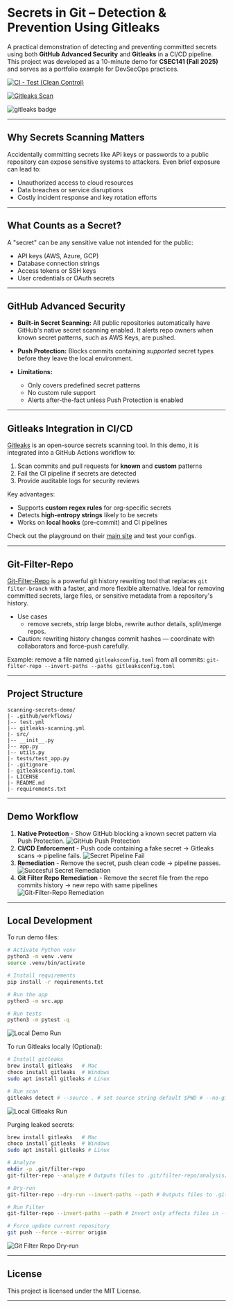 # Secrets in Git – Detection & Prevention Using Gitleaks

A practical demonstration of detecting and preventing committed secrets using both **GitHub Advanced Security** and **Gitleaks** in a CI/CD pipeline.
This project was developed as a 10-minute demo for **CSEC141 (Fall 2025)** and serves as a portfolio example for DevSecOps practices.

[![CI - Test (Clean Control)](https://github.com/crow50/scanning-secrets-demo/actions/workflows/test.yml/badge.svg)](https://github.com/crow50/scanning-secrets-demo/actions/workflows/test.yml)

[![Gitleaks Scan](https://github.com/crow50/Gitleaks-Secret-Scanning/actions/workflows/gitleaks-scanning.yml/badge.svg?branch=main)](https://github.com/crow50/Gitleaks-Secret-Scanning/actions/workflows/gitleaks-scanning.yml)

<img alt="gitleaks badge" src="https://img.shields.io/badge/protected%20by-gitleaks-blue">


---

## Why Secrets Scanning Matters

Accidentally committing secrets like API keys or passwords to a public repository can expose sensitive systems to attackers. Even brief exposure can lead to:

* Unauthorized access to cloud resources
* Data breaches or service disruptions
* Costly incident response and key rotation efforts

---

## What Counts as a Secret?

A "secret" can be any sensitive value not intended for the public:

* API keys (AWS, Azure, GCP)
* Database connection strings
* Access tokens or SSH keys
* User credentials or OAuth secrets

---

## GitHub Advanced Security

* **Built-in Secret Scanning:**
  All public repositories automatically have GitHub's native secret scanning enabled. It alerts repo owners when known secret patterns, such as AWS Keys, are pushed.

* **Push Protection:**
  Blocks commits containing *supported* secret types before they leave the local environment.

* **Limitations:**

  * Only covers predefined secret patterns
  * No custom rule support
  * Alerts after-the-fact unless Push Protection is enabled

---

## Gitleaks Integration in CI/CD

[Gitleaks](https://github.com/gitleaks/gitleaks) is an open-source secrets scanning tool. In this demo, it is integrated into a GitHub Actions workflow to:

1. Scan commits and pull requests for **known** and **custom** patterns
2. Fail the CI pipeline if secrets are detected
3. Provide auditable logs for security reviews

Key advantages:

* Supports **custom regex rules** for org-specific secrets
* Detects **high-entropy strings** likely to be secrets
* Works on **local hooks** (pre-commit) and CI pipelines

Check out the playground on their [main site](https://gitleaks.io/) and test your configs.

---

## Git-Filter-Repo

[Git-Filter-Repo](https://github.com/newren/git-filter-repo) is a powerful git history rewriting tool that replaces `git filter-branch` with a faster, and more flexible alternative. Ideal for removing committed secrets, large files, or sensitive metadata from a repository's history.

* Use cases
  * remove secrets, strip large blobs, rewrite author details, split/merge repos.
* Caution: rewriting history changes commit hashes — coordinate with collaborators and force-push carefully.


Example: remove a file named `gitleaksconfig.toml` from all commits:
  `git-filter-repo --invert-paths --paths gitleaksconfig.toml`

---

## Project Structure

```
scanning-secrets-demo/
|- .github/workflows/
|-- test.yml
|-- gitleaks-scanning.yml
|- src/
|-- __init__.py
|-- app.py
|-- utils.py
|- tests/test_app.py
|- .gitignore
|- gitleaksconfig.toml
|- LICENSE
|- README.md
|- requirements.txt
```

---

## Demo Workflow

1. **Native Protection** - Show GitHub blocking a known secret pattern via Push Protection.
![GitHub Push Protection](github-push-protection.png)
2. **CI/CD Enforcement** - Push code containing a fake secret -> Gitleaks scans -> pipeline fails.
![Secret Pipeline Fail](secret-pipeline-fail.png)
3. **Remediation** - Remove the secret, push clean code -> pipeline passes.
![Succesful Secret Remediation](successful-secret-remediation.png)
4. **Git Filter Repo Remediation** - Remove the secret file from the repo commits history -> new repo with same pipelines
![Git-Filter-Repo Remediation](git-filter-repo-remediation.png)

---

## Local Development

To run demo files:

```bash
# Activate Python venv
python3 -m venv .venv
source .venv/bin/activate

# Install requirements
pip install -r requirements.txt

# Run the app
python3 -m src.app

# Run tests
python3 -m pytest -q
```
![Local Demo Run](local-demo-run.png)

To run Gitleaks locally (Optional):

```bash
# Install gitleaks
brew install gitleaks   # Mac
choco install gitleaks  # Windows
sudo apt install gitleaks # Linux

# Run scan
gitleaks detect # --source . # set source string default $PWD # --no-git # to scan current repo dir # --redact # to redact secrets from logs and stdout
```
![Local Gitleaks Run](local-gitleaks-scan.png)

Purging leaked secrets:

```bash
brew install gitleaks   # Mac
choco install gitleaks  # Windows
sudo apt install gitleaks # Linux

# Analyze
mkdir -p .git/filter-repo
git-filter-repo --analyze # Outputs files to .git/filter-repo/analysis/

# Dry-run
git-filter-repo --dry-run --invert-paths --path # Outputs files to .git/filter-repo/

# Run Filter
git-filter-repo --invert-paths --path # Invert only affects files in --path string

# Force update current repository
git push --force --mirror origin

```
![Git Filter Repo Dry-run](git-filter-repo-dry-run.png)

---

## License

This project is licensed under the MIT License.

---